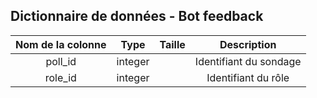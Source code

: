 ## Dictionnaire de données - Bot feedback

<table><thead>
  <tr align='center'>
    <th>Nom de la colonne</th>
    <th>Type</th>
    <th>Taille</th>
    <th>Description</th>
  </tr></thead>
<tbody>
  <tr align='center'>
    <td>poll_id</td>
    <td>integer</td>
    <td></td>
    <td>Identifiant du sondage</td>
  </tr>
    <tr align='center'>
    <td>role_id</td>
    <td>integer</td>
    <td></td>
    <td>Identifiant du rôle</td>
  </tr>
</tbody>
</table>